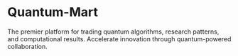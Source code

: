 # Quantum-Mart
The premier platform for trading quantum algorithms, research patterns, and computational results. Accelerate innovation through quantum-powered collaboration.
